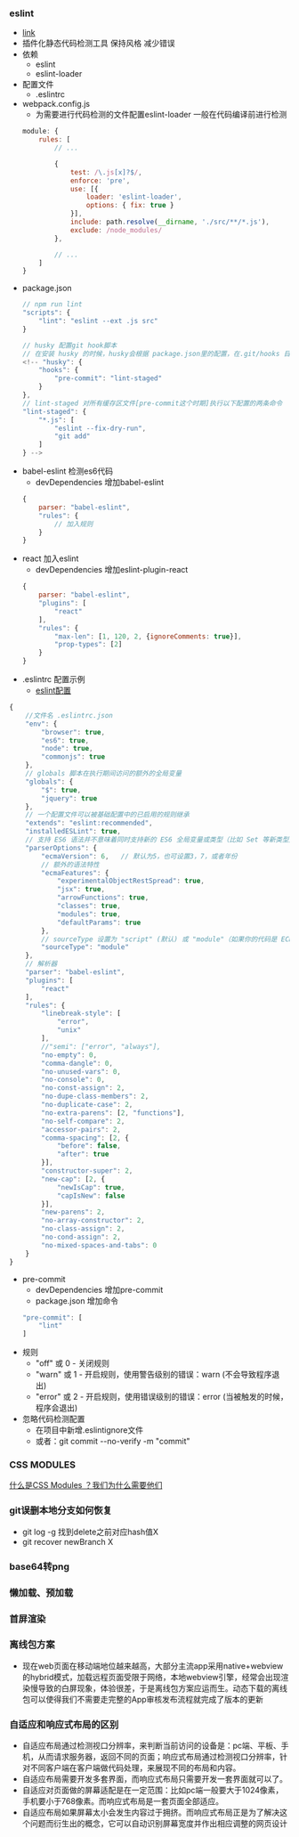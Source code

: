 ### eslint
- [link](https://juejin.im/post/58ff0de18d6d810058a69a26)
- 插件化静态代码检测工具 保持风格 减少错误
- 依赖
    + eslint 
    + eslint-loader
- 配置文件
    + .eslintrc
- webpack.config.js
    + 为需要进行代码检测的文件配置eslint-loader 一般在代码编译前进行检测
    ```js
    module: {
        rules: [
            // ...

            {
                test: /\.js[x]?$/,
                enforce: 'pre',
                use: [{
                    loader: 'eslint-loader',
                    options: { fix: true }
                }],
                include: path.resolve(__dirname, './src/**/*.js'),
                exclude: /node_modules/
            },

            // ...
        ]
    }
    ```
- package.json
    ```js
    // npm run lint
    "scripts": {
        "lint": "eslint --ext .js src"
    }
    ```
    ```js
    // husky 配置git hook脚本
    // 在安装 husky 的时候，husky会根据 package.json里的配置，在.git/hooks 目录生成所有的 hook 脚本
    <!-- "husky": {
        "hooks": {
            "pre-commit": "lint-staged"
        }
    },
    // lint-staged 对所有缓存区文件[pre-commit这个时期]执行以下配置的两条命令
    "lint-staged": {
        "*.js": [
            "eslint --fix-dry-run",
            "git add"
        ]
    } -->
    ```
- babel-eslint 检测es6代码
    + devDependencies 增加babel-eslint
    ```js
    {
        parser: "babel-eslint",
        "rules": {
            // 加入规则
        }
    }
    ```
- react 加入eslint 
    + devDependencies 增加eslint-plugin-react
    ```js
    {
        parser: "babel-eslint",
        "plugins": [
            "react"
        ],
        "rules": {
            "max-len": [1, 120, 2, {ignoreComments: true}],
            "prop-types": [2]
        }
    }
    ```
- .eslintrc 配置示例
    + [eslint配置](https://www.jianshu.com/p/bf0ffe8e615a)
```js
{
    //文件名 .eslintrc.json
    "env": {
        "browser": true,
        "es6": true,
        "node": true,
        "commonjs": true
    },
    // globals 脚本在执行期间访问的额外的全局变量
    "globals": {
        "$": true,
        "jquery": true
    },
    // 一个配置文件可以被基础配置中的已启用的规则继承
    "extends": "eslint:recommended",
    "installedESLint": true,
    // 支持 ES6 语法并不意味着同时支持新的 ES6 全局变量或类型（比如 Set 等新类型）设置parserOptions支持
    "parserOptions": {
        "ecmaVersion": 6,   // 默认为5，也可设置3，7，或者年份
        // 额外的语法特性
        "ecmaFeatures": {
            "experimentalObjectRestSpread": true,
            "jsx": true,
            "arrowFunctions": true,
            "classes": true,
            "modules": true,
            "defaultParams": true
        },
        // sourceType 设置为 "script" (默认) 或 "module"（如果你的代码是 ECMAScript 模块)
        "sourceType": "module"
    },
    // 解析器
    "parser": "babel-eslint",
    "plugins": [
        "react"
    ],
    "rules": {
        "linebreak-style": [
            "error",
            "unix"
        ],
        //"semi": ["error", "always"],
        "no-empty": 0,
        "comma-dangle": 0,
        "no-unused-vars": 0,
        "no-console": 0,
        "no-const-assign": 2,
        "no-dupe-class-members": 2,
        "no-duplicate-case": 2,
        "no-extra-parens": [2, "functions"],
        "no-self-compare": 2,
        "accessor-pairs": 2,
        "comma-spacing": [2, {
            "before": false,
            "after": true
        }],
        "constructor-super": 2,
        "new-cap": [2, {
            "newIsCap": true,
            "capIsNew": false
        }],
        "new-parens": 2,
        "no-array-constructor": 2,
        "no-class-assign": 2,
        "no-cond-assign": 2,
        "no-mixed-spaces-and-tabs": 0
    }
}
```
- pre-commit
    + devDependencies 增加pre-commit
    + package.json 增加命令
    ```js
    "pre-commit": [
        "lint"
    ]
    ```
- 规则
    + "off" 或 0 - 关闭规则
    + "warn" 或 1 - 开启规则，使用警告级别的错误：warn (不会导致程序退出)
    + "error" 或 2 - 开启规则，使用错误级别的错误：error (当被触发的时候，程序会退出)
- 忽略代码检测配置
    + 在项目中新增.eslintignore文件
    + 或者：git commit --no-verify -m "commit"

### CSS MODULES
[什么是CSS Modules ？我们为什么需要他们](https://github.com/FrankKai/FrankKai.github.io/issues/45)

### git误删本地分支如何恢复
- git log -g 找到delete之前对应hash值X
- git recover newBranch X
### base64转png
### 懒加载、预加载
### 首屏渲染
### 离线包方案
- 现在web页面在移动端地位越来越高，大部分主流app采用native+webview的hybrid模式，加载远程页面受限于网络，本地webview引擎，经常会出现渲染慢导致的白屏现象，体验很差，于是离线包方案应运而生。动态下载的离线包可以使得我们不需要走完整的App审核发布流程就完成了版本的更新
### 自适应和响应式布局的区别
- 自适应布局通过检测视口分辨率，来判断当前访问的设备是：pc端、平板、手机，从而请求服务器，返回不同的页面；响应式布局通过检测视口分辨率，针对不同客户端在客户端做代码处理，来展现不同的布局和内容。
- 自适应布局需要开发多套界面，而响应式布局只需要开发一套界面就可以了。
- 自适应对页面做的屏幕适配是在一定范围：比如pc端一般要大于1024像素，手机要小于768像素。而响应式布局是一套页面全部适应。
- 自适应布局如果屏幕太小会发生内容过于拥挤。而响应式布局正是为了解决这个问题而衍生出的概念，它可以自动识别屏幕宽度并作出相应调整的网页设计

